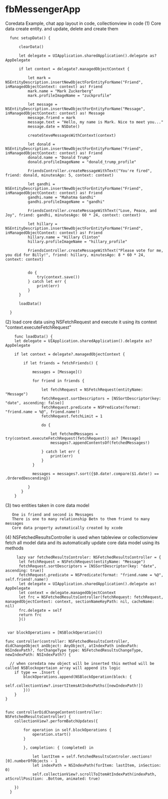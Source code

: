 # fbMessengerApp
Coredata Example, chat app layout in code, collectionview in code
(1) Core data create entity. and update, delete and create them 

      func setupData() {

          clearData()

          let delegate = UIApplication.sharedApplication().delegate as? AppDelegate

          if let context = delegate?.managedObjectContext {

              let mark = NSEntityDescription.insertNewObjectForEntityForName("Friend", inManagedObjectContext: context) as! Friend
              mark.name = "Mark Zuckerberg"
              mark.profileImageName = "zuckprofile"

              let message = NSEntityDescription.insertNewObjectForEntityForName("Message", inManagedObjectContext: context) as! Message
              message.friend = mark
              message.text = "Hello, my name is Mark. Nice to meet you..."
              message.date = NSDate()

              createSteveMessagesWithContext(context)

              let donald = NSEntityDescription.insertNewObjectForEntityForName("Friend", inManagedObjectContext: context) as! Friend
              donald.name = "Donald Trump"
              donald.profileImageName = "donald_trump_profile"

              FriendsController.createMessageWithText("You're fired", friend: donald, minutesAgo: 5, context: context)

              let gandhi = NSEntityDescription.insertNewObjectForEntityForName("Friend", inManagedObjectContext: context) as! Friend
              gandhi.name = "Mahatma Gandhi"
              gandhi.profileImageName = "gandhi"

              FriendsController.createMessageWithText("Love, Peace, and Joy", friend: gandhi, minutesAgo: 60 * 24, context: context)

              let hillary = NSEntityDescription.insertNewObjectForEntityForName("Friend", inManagedObjectContext: context) as! Friend
              hillary.name = "Hillary Clinton"
              hillary.profileImageName = "hillary_profile"

              FriendsController.createMessageWithText("Please vote for me, you did for Billy!", friend: hillary, minutesAgo: 8 * 60 * 24, context: context)


              do {
                  try(context.save())
              } catch let err {
                  print(err)
              }
          }

          loadData()

      }

(2)  load core data using NSFetchRequest and execute it using its context "context.executeFetchRequest"
    
        func loadData() {
        let delegate = UIApplication.sharedApplication().delegate as? AppDelegate
        
        if let context = delegate?.managedObjectContext {
            
            if let friends = fetchFriends() {
                
                messages = [Message]()
                
                for friend in friends {
                    
                    let fetchRequest = NSFetchRequest(entityName: "Message")
                    fetchRequest.sortDescriptors = [NSSortDescriptor(key: "date", ascending: false)]
                    fetchRequest.predicate = NSPredicate(format: "friend.name = %@", friend.name!)
                    fetchRequest.fetchLimit = 1
                    
                    do {
                        
                        let fetchedMessages = try(context.executeFetchRequest(fetchRequest)) as? [Message]
                        messages?.appendContentsOf(fetchedMessages!)
                        
                    } catch let err {
                        print(err)
                    }
                }
                
                messages = messages?.sort({$0.date!.compare($1.date!) == .OrderedDescending})
                
              }
           }
        }
        
(3) two entities taken in core data model

       One is friend and second is Messages 
       There is one to many relationship Betn to them friend to many messages
       Core data property automatically created by xcode 
       
       
(4) NSFetchedResultsController is used when tableview or collectionview fetch all model data and its automatically update core data model using its methods
         
         lazy var fetchedResultsControler: NSFetchedResultsController = {
          let fetchRequest = NSFetchRequest(entityName: "Message")
          fetchRequest.sortDescriptors = [NSSortDescriptor(key: "date", ascending: true)]
          fetchRequest.predicate = NSPredicate(format: "friend.name = %@", self.friend!.name!)
          let delegate = UIApplication.sharedApplication().delegate as! AppDelegate
          let context = delegate.managedObjectContext
          let frc = NSFetchedResultsController(fetchRequest: fetchRequest, managedObjectContext: context, sectionNameKeyPath: nil, cacheName: nil)
          frc.delegate = self
          return frc
          }()
     
     
     var blockOperations = [NSBlockOperation]()
    
    func controller(controller: NSFetchedResultsController, didChangeObject anObject: AnyObject, atIndexPath indexPath: NSIndexPath?, forChangeType type: NSFetchedResultsChangeType, newIndexPath: NSIndexPath?) {
    
      // when coredata new object will be inserted this method will be called NSBlockopertaion array will append its logic 
        if type == .Insert {
            blockOperations.append(NSBlockOperation(block: { 
                self.collectionView?.insertItemsAtIndexPaths([newIndexPath!])
            }))
        }
    }
    
    
    func controllerDidChangeContent(controller: NSFetchedResultsController) {
        collectionView?.performBatchUpdates({ 
            
            for operation in self.blockOperations {
                operation.start()
            }
            
            }, completion: { (completed) in
                
                let lastItem = self.fetchedResultsControler.sections![0].numberOfObjects - 1
                let indexPath = NSIndexPath(forItem: lastItem, inSection: 0)
                self.collectionView?.scrollToItemAtIndexPath(indexPath, atScrollPosition: .Bottom, animated: true)
                
        })
      }
          
          
          
          
    
    
    
    
       
       
      
        
        



   
   
      
      
      

